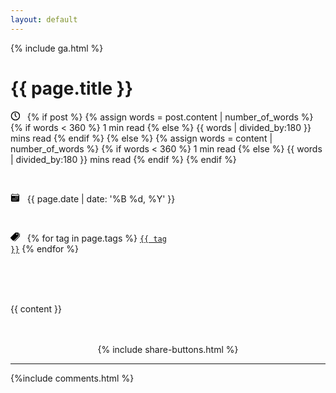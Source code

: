 ```yaml
---
layout: default
---
```


{% include ga.html %}

<h1> {{ page.title }} </h1>

<svg xmlns="http://www.w3.org/2000/svg" width="15" height="15" viewBox="0 0 32 32" fill="none" stroke="black" stroke-linecap="round" stroke-linejoin="round" stroke-width="3"><title>Reading time</title><circle cx="17" cy="17" r="14" /><path d="M16 8 L16 16 20 20" /></svg>
&nbsp;
<span class="readtime">
	{% if post %}
		{% assign words = post.content | number_of_words %}
		{% if words < 360 %}
		1 min read
		{% else %}
		{{ words | divided_by:180 }} mins read
		{% endif %}
	{% else %}
		{% assign words = content | number_of_words %}
		{% if words < 360 %}
		1 min read
		{% else %}
		{{ words | divided_by:180 }} mins read
		{% endif %}
	{% endif %}
</span>

<br/>

<svg xmlns="http://www.w3.org/2000/svg" width="15" height="15" viewBox="0 0 512 512"><title>Created date</title><path d="M416,64H400V48.45c0-8.61-6.62-16-15.23-16.43A16,16,0,0,0,368,48V64H144V48.45c0-8.61-6.62-16-15.23-16.43A16,16,0,0,0,112,48V64H96a64,64,0,0,0-64,64V416a64,64,0,0,0,64,64H416a64,64,0,0,0,64-64V128A64,64,0,0,0,416,64ZM136,416a24,24,0,1,1,24-24A24,24,0,0,1,136,416Zm0-80a24,24,0,1,1,24-24A24,24,0,0,1,136,336Zm80,80a24,24,0,1,1,24-24A24,24,0,0,1,216,416Zm0-80a24,24,0,1,1,24-24A24,24,0,0,1,216,336Zm80,80a24,24,0,1,1,24-24A24,24,0,0,1,296,416Zm0-80a24,24,0,1,1,24-24A24,24,0,0,1,296,336Zm0-80a24,24,0,1,1,24-24A24,24,0,0,1,296,256Zm80,80a24,24,0,1,1,24-24A24,24,0,0,1,376,336Zm0-80a24,24,0,1,1,24-24A24,24,0,0,1,376,256Zm72-120v16a8,8,0,0,1-8,8H72a8,8,0,0,1-8-8V128A32.09,32.09,0,0,1,96,96H416a32.09,32.09,0,0,1,32,32Z"/></svg>  &nbsp;
<span>{{ page.date | date: '%B %d, %Y' }}</span>

<br/>

<svg xmlns="http://www.w3.org/2000/svg" width="15" height="15" viewBox="0 0 512 512"><title>Tags</title><path d="M448,183.8v-123A44.66,44.66,0,0,0,403.29,16H280.36a30.62,30.62,0,0,0-21.51,8.89L13.09,270.58a44.86,44.86,0,0,0,0,63.34l117,117a44.84,44.84,0,0,0,63.33,0L439.11,205.31A30.6,30.6,0,0,0,448,183.8ZM352,144a32,32,0,1,1,32-32A32,32,0,0,1,352,144Z"/><path d="M496,64a16,16,0,0,0-16,16V207.37L218.69,468.69a16,16,0,1,0,22.62,22.62l262-262A29.84,29.84,0,0,0,512,208V80A16,16,0,0,0,496,64Z"/></svg> &nbsp;
{% for tag in page.tags %}
  <code><a href="/archive?id={{tag}}">{{ tag }}</a></code>
{% endfor %}


<br/><br/><br/>

{{ content }}

<br/>
<br/>

<center>
{% include share-buttons.html %}
</center>
<hr/>
{%include comments.html %}

